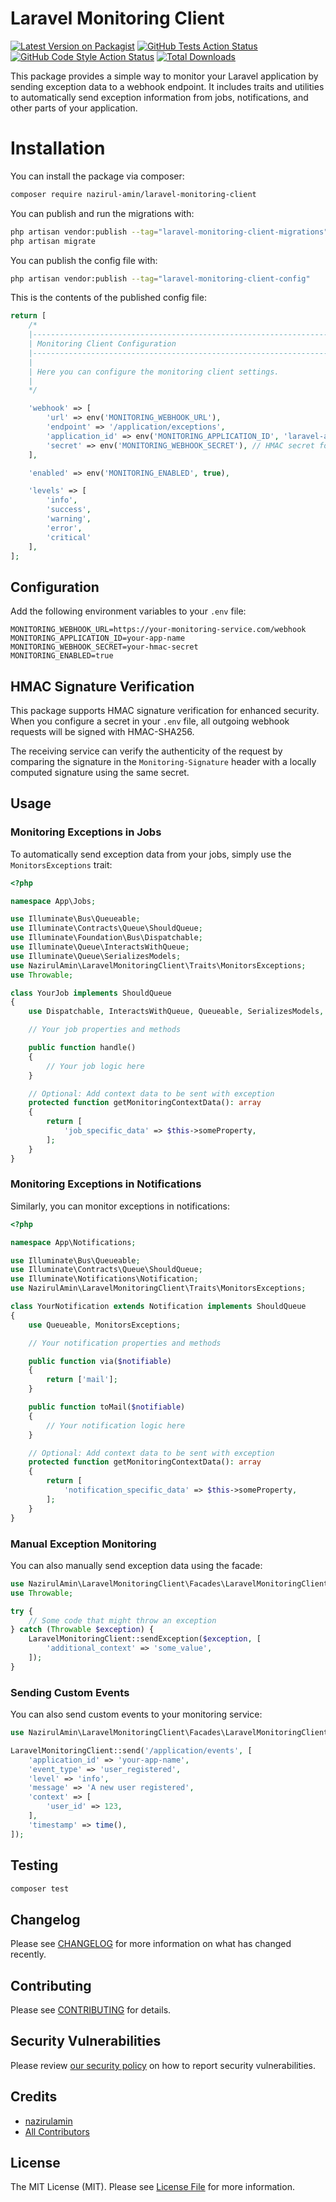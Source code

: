 # Laravel Monitoring Client

[![Latest Version on Packagist](https://img.shields.io/packagist/v/nazirul-amin/laravel-monitoring-client.svg?style=flat-square)](https://packagist.org/packages/nazirul-amin/laravel-monitoring-client)
[![GitHub Tests Action Status](https://img.shields.io/github/actions/workflow/status/nazirul-amin/laravel-monitoring-client/run-tests.yml?branch=main&label=tests&style=flat-square)](https://github.com/nazirul-amin/laravel-monitoring-client/actions?query=workflow%3Arun-tests+branch%3Amain)
[![GitHub Code Style Action Status](https://img.shields.io/github/actions/workflow/status/nazirul-amin/laravel-monitoring-client/fix-php-code-style-issues.yml?branch=main&label=code%20style&style=flat-square)](https://github.com/nazirul-amin/laravel-monitoring-client/actions?query=workflow%3A"Fix+PHP+code+style+issues"+branch%3Amain)
[![Total Downloads](https://img.shields.io/packagist/dt/nazirul-amin/laravel-monitoring-client.svg?style=flat-square)](https://packagist.org/packages/nazirul-amin/laravel-monitoring-client)

This package provides a simple way to monitor your Laravel application by sending exception data to a webhook endpoint. It includes traits and utilities to automatically send exception information from jobs, notifications, and other parts of your application.

# Installation

You can install the package via composer:

```bash
composer require nazirul-amin/laravel-monitoring-client
```

You can publish and run the migrations with:

```bash
php artisan vendor:publish --tag="laravel-monitoring-client-migrations"
php artisan migrate
```

You can publish the config file with:

```bash
php artisan vendor:publish --tag="laravel-monitoring-client-config"
```

This is the contents of the published config file:

```php
return [
    /*
    |--------------------------------------------------------------------------
    | Monitoring Client Configuration
    |--------------------------------------------------------------------------
    |
    | Here you can configure the monitoring client settings.
    |
    */

    'webhook' => [
        'url' => env('MONITORING_WEBHOOK_URL'),
        'endpoint' => '/application/exceptions',
        'application_id' => env('MONITORING_APPLICATION_ID', 'laravel-app'),
        'secret' => env('MONITORING_WEBHOOK_SECRET'), // HMAC secret for request verification
    ],

    'enabled' => env('MONITORING_ENABLED', true),

    'levels' => [
        'info',
        'success',
        'warning',
        'error',
        'critical'
    ],
];
```

## Configuration

Add the following environment variables to your `.env` file:

```env
MONITORING_WEBHOOK_URL=https://your-monitoring-service.com/webhook
MONITORING_APPLICATION_ID=your-app-name
MONITORING_WEBHOOK_SECRET=your-hmac-secret
MONITORING_ENABLED=true
```

## HMAC Signature Verification

This package supports HMAC signature verification for enhanced security. When you configure a secret in your `.env` file, all outgoing webhook requests will be signed with HMAC-SHA256.

The receiving service can verify the authenticity of the request by comparing the signature in the `Monitoring-Signature` header with a locally computed signature using the same secret.

## Usage

### Monitoring Exceptions in Jobs

To automatically send exception data from your jobs, simply use the `MonitorsExceptions` trait:

```php
<?php

namespace App\Jobs;

use Illuminate\Bus\Queueable;
use Illuminate\Contracts\Queue\ShouldQueue;
use Illuminate\Foundation\Bus\Dispatchable;
use Illuminate\Queue\InteractsWithQueue;
use Illuminate\Queue\SerializesModels;
use NazirulAmin\LaravelMonitoringClient\Traits\MonitorsExceptions;
use Throwable;

class YourJob implements ShouldQueue
{
    use Dispatchable, InteractsWithQueue, Queueable, SerializesModels, MonitorsExceptions;

    // Your job properties and methods

    public function handle()
    {
        // Your job logic here
    }

    // Optional: Add context data to be sent with exception
    protected function getMonitoringContextData(): array
    {
        return [
            'job_specific_data' => $this->someProperty,
        ];
    }
}
```

### Monitoring Exceptions in Notifications

Similarly, you can monitor exceptions in notifications:

```php
<?php

namespace App\Notifications;

use Illuminate\Bus\Queueable;
use Illuminate\Contracts\Queue\ShouldQueue;
use Illuminate\Notifications\Notification;
use NazirulAmin\LaravelMonitoringClient\Traits\MonitorsExceptions;

class YourNotification extends Notification implements ShouldQueue
{
    use Queueable, MonitorsExceptions;

    // Your notification properties and methods

    public function via($notifiable)
    {
        return ['mail'];
    }

    public function toMail($notifiable)
    {
        // Your notification logic here
    }

    // Optional: Add context data to be sent with exception
    protected function getMonitoringContextData(): array
    {
        return [
            'notification_specific_data' => $this->someProperty,
        ];
    }
}
```

### Manual Exception Monitoring

You can also manually send exception data using the facade:

```php
use NazirulAmin\LaravelMonitoringClient\Facades\LaravelMonitoringClient;
use Throwable;

try {
    // Some code that might throw an exception
} catch (Throwable $exception) {
    LaravelMonitoringClient::sendException($exception, [
        'additional_context' => 'some_value',
    ]);
}
```

### Sending Custom Events

You can also send custom events to your monitoring service:

```php
use NazirulAmin\LaravelMonitoringClient\Facades\LaravelMonitoringClient;

LaravelMonitoringClient::send('/application/events', [
    'application_id' => 'your-app-name',
    'event_type' => 'user_registered',
    'level' => 'info',
    'message' => 'A new user registered',
    'context' => [
        'user_id' => 123,
    ],
    'timestamp' => time(),
]);
```

## Testing

```bash
composer test
```

## Changelog

Please see [CHANGELOG](CHANGELOG.md) for more information on what has changed recently.

## Contributing

Please see [CONTRIBUTING](CONTRIBUTING.md) for details.

## Security Vulnerabilities

Please review [our security policy](../../security/policy) on how to report security vulnerabilities.

## Credits

-   [nazirulamin](https://github.com/nazirul-amin)
-   [All Contributors](../../contributors)

## License

The MIT License (MIT). Please see [License File](LICENSE.md) for more information.
